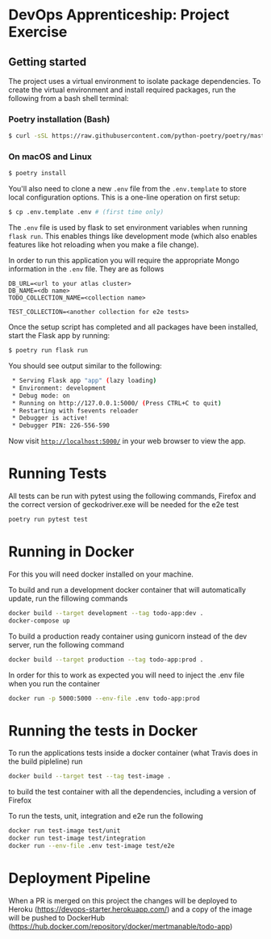 # DevOps Apprenticeship: Project Exercise

## Getting started

The project uses a virtual environment to isolate package dependencies. To create the virtual environment and install required packages, run the following from a bash shell terminal:

### Poetry installation (Bash)
```bash
$ curl -sSL https://raw.githubusercontent.com/python-poetry/poetry/master/get-poetry.py | python
```

### On macOS and Linux
```bash
$ poetry install
```

You'll also need to clone a new `.env` file from the `.env.template` to store local configuration options. This is a one-line operation on first setup:
```bash
$ cp .env.template .env # (first time only)
```

The `.env` file is used by flask to set environment variables when running ` flask run`. This enables things like development mode (which also enables features like hot reloading when you make a file change). 

In order to run this application you will require the appropriate Mongo information in the `.env` file. They are as follows
```
DB_URL=<url to your atlas cluster>
DB_NAME=<db name>
TODO_COLLECTION_NAME=<collection name>

TEST_COLLECTION=<another collection for e2e tests>
```

Once the setup script has completed and all packages have been installed, start the Flask app by running:
```bash
$ poetry run flask run
```

You should see output similar to the following:
```bash
 * Serving Flask app "app" (lazy loading)
 * Environment: development
 * Debug mode: on
 * Running on http://127.0.0.1:5000/ (Press CTRL+C to quit)
 * Restarting with fsevents reloader
 * Debugger is active!
 * Debugger PIN: 226-556-590
```
Now visit [`http://localhost:5000/`](http://localhost:5000/) in your web browser to view the app.

# Running Tests
All tests can be run with pytest using the following commands, Firefox and the correct version of geckodriver.exe will be needed for the e2e test
```bash
poetry run pytest test
```

# Running in Docker
For this you will need docker installed on your machine.

To build and run a development docker container that will automatically update, run the fillowing commands
```bash
docker build --target development --tag todo-app:dev .
docker-compose up   
```

To build a production ready container using gunicorn instead of the dev server, run the following command
```bash
docker build --target production --tag todo-app:prod .    
```
In order for this to work as expected you will need to inject the .env file when you run the container
```bash
docker run -p 5000:5000 --env-file .env todo-app:prod
```

# Running the tests in Docker
To run the applications tests inside a docker container (what Travis does in the build pipleline) run 
```bash
docker build --target test --tag test-image .
```
to build the test container with all the dependencies, including a version of Firefox

To run the tests, unit, integration and e2e run the following
```bash
docker run test-image test/unit
docker run test-image test/integration
docker run --env-file .env test-image test/e2e
```

# Deployment Pipeline
When a PR is merged on this project the changes will be deployed to Heroku (https://devops-starter.herokuapp.com/) and a copy of the image will be pushed to DockerHub (https://hub.docker.com/repository/docker/mertmanable/todo-app)